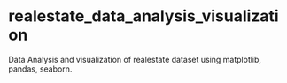 # realestate_data_analysis_visualization
Data Analysis and visualization of realestate dataset using matplotlib, pandas, seaborn.
